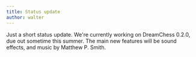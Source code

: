 ```yaml
---
title: Status update
author: walter
---
```

Just a short status update. We're currently working on DreamChess 0.2.0, due out sometime this summer. The main new features will be sound effects, and music by Matthew P. Smith.
